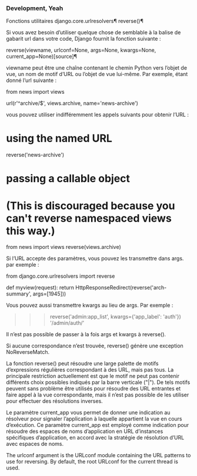 ### Development, Yeah

Fonctions utilitaires django.core.urlresolvers¶
reverse()¶

Si vous avez besoin d’utiliser quelque chose de semblable à la balise de gabarit url dans votre code, Django fournit la fonction suivante :

reverse(viewname, urlconf=None, args=None, kwargs=None, current_app=None)[source]¶

viewname peut être une chaîne contenant le chemin Python vers l’objet de vue, un nom de motif d’URL ou l’objet de vue lui-même. Par exemple, étant donné l’url suivante :

from news import views

url(r'^archive/$', views.archive, name='news-archive')

vous pouvez utiliser indifféremment les appels suivants pour obtenir l’URL :

# using the named URL
reverse('news-archive')

# passing a callable object
# (This is discouraged because you can't reverse namespaced views this way.)
from news import views
reverse(views.archive)

Si l’URL accepte des paramètres, vous pouvez les transmettre dans args. par exemple :

from django.core.urlresolvers import reverse

def myview(request):
    return HttpResponseRedirect(reverse('arch-summary', args=[1945]))

Vous pouvez aussi transmettre kwargs au lieu de args. Par exemple :

>>> reverse('admin:app_list', kwargs={'app_label': 'auth'})
'/admin/auth/'

Il n’est pas possible de passer à la fois args et kwargs à reverse().

Si aucune correspondance n’est trouvée, reverse() génère une exception NoReverseMatch.

La fonction reverse() peut résoudre une large palette de motifs d’expressions régulières correspondant à des URL, mais pas tous. La principale restriction actuellement est que le motif ne peut pas contenir différents choix possibles indiqués par la barre verticale ("|"). De tels motifs peuvent sans problème être utilisés pour résoudre des URL entrantes et faire appel à la vue correspondante, mais il n’est pas possible de les utiliser pour effectuer des résolutions inverses.

Le paramètre current_app vous permet de donner une indication au résolveur pour signaler l’application à laquelle appartient la vue en cours d’exécution. Ce paramètre current_app est employé comme indication pour résoudre des espaces de noms d’application en URL d’instances spécifiques d’application, en accord avec la stratégie de résolution d’URL avec espaces de noms.

The urlconf argument is the URLconf module containing the URL patterns to use for reversing. By default, the root URLconf for the current thread is used.